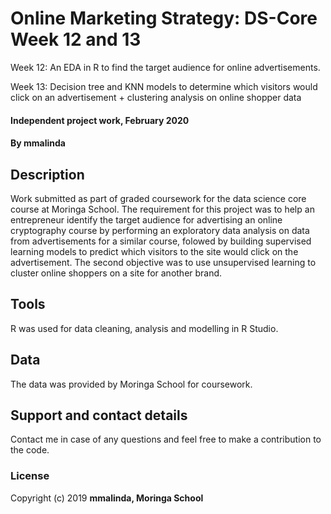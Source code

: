 # Online Marketing Strategy: DS-Core Week 12 and 13
Week 12: An EDA in R to find the target audience for online advertisements.

Week 13: Decision tree and KNN models to determine which visitors would click on an advertisement + clustering analysis on online shopper data

#### Independent project work, February 2020
#### By **mmalinda**
## Description
Work submitted as part of graded coursework for the data science core course at Moringa School.
The requirement for this project was to help an entrepreneur identify the target audience for advertising an online cryptography course by performing an exploratory data analysis on data from advertisements for a similar course, folowed by building supervised learning models to predict which visitors to the site would click on the advertisement.
The second objective was to use unsupervised learning to cluster online shoppers on a site for another brand.
## Tools
R was used for data cleaning, analysis and modelling in R Studio. 
## Data
The data was provided by Moringa School for coursework.
## Support and contact details
Contact me in case of any questions and feel free to make a contribution to the code.
### License
Copyright (c) 2019 **mmalinda, Moringa School**
